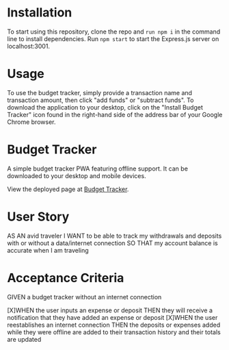 # Installation 

To start using this repository, clone the repo and `run npm i` in the command line to install dependencies. Run `npm start` to start the Express.js server on localhost:3001.

# Usage

To use the budget tracker, simply provide a transaction name and transaction amount, then click "add funds" or "subtract funds". To download the application to your desktop, click on the "Install Budget Tracker" icon found in the right-hand side of the address bar of your Google Chrome browser.


# Budget Tracker 

A simple budget tracker PWA featuring offline support.
It can be downloaded to your desktop and mobile devices.

View the deployed page at [Budget Tracker](_______).

# User Story

AS AN avid traveler
I WANT to be able to track my withdrawals and deposits with or without a data/internet connection
SO THAT my account balance is accurate when I am traveling

# Acceptance Criteria

GIVEN a budget tracker without an internet connection

[X]WHEN the user inputs an expense or deposit
THEN they will receive a notification that they have added an expense or deposit
[X]WHEN the user reestablishes an internet connection
THEN the deposits or expenses added while they were offline are added to their transaction history and their totals are updated
